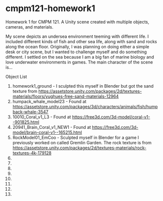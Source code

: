 # cmpm121-homework1
Homework 1 for CMPM 121. A Unity scene created with multiple objects, cameras, and materials. 

  My scene depicts an undersea environment teeming with different life. I included different kinds of fish and other sea life, along with sand and rocks along the ocean floor. Originally, I was planning on doing either a simple desk or city scene, but I wanted to challenge myself and do something different. I settled on the sea because I am a big fan of marine biology and love underwater environments in games. The main character of the scene is...
  
Object List
1. homework1_ground - I sculpted this myself in Blender but got the sand texture from https://assetstore.unity.com/packages/2d/textures-materials/floors/yughues-free-sand-materials-12964
2. humpack_whale_model23 - Found at https://assetstore.unity.com/packages/3d/characters/animals/fish/humpback-whale-3547
3. 10010_Coral_v1_L3 - Found at https://free3d.com/3d-model/coral-v1--901825.html
4. 20941_Brain_Coral_v1_NEW1 - Found at https://free3d.com/3d-model/brain-coral-v1--165215.html
5. RockModel01_EmCoo - Sculpted myself in Blender for a game I previously worked on called Gremlin Garden. The rock texture is from https://assetstore.unity.com/packages/2d/textures-materials/rock-textures-4k-179128
6. 
7. 
8. 
9. 
10. 
11. 
12. 
13. 
